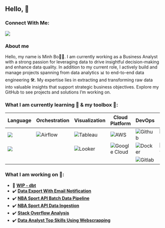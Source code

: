 ## Hello, 👋

### Connect With Me:
[![](https://img.shields.io/badge/LinkedIn-0077B5?style=for-the-badge&logo=linkedin&logoColor=white)](https://www.linkedin.com/in/minh-b-0bb0628b)

### About me
Hello, my name is Minh Bo👨‍🔧. I am currently working as a Business Analyst with a strong passion for leveraging data to drive insightful decision-making and enhance data quality. In addition to my current role, I actively build and manage projects spanning from data analytics 📊 to end-to-end data engineering 🛠️. My expertise lies in extracting and transforming raw data into valuable insights that support strategic business objectives. Explore my GitHub to see projects and solutions I’m working on.

### What I am currently learning 🧠 & my toolbox 🧰:
| Language                                                                                                     | Orchestration                                                                                     | Visualization                                                                                | Cloud Platform                                                                                                 | DevOps                                                                                                     | Data Platform                                                                                                       | Transformation
| -------------                                                                                                | --------------                                                                                    | -------------                                                                                | ----------                                                                                                     | ------                                                                                                     | -------------                                                                                                       | --------------
| ![](https://img.shields.io/badge/SQL-informational?style=flat&logo=postgresql&logoColor=white&color=2bbc8a)  | ![Airflow](https://img.shields.io/badge/Airflow-White?style=flat&logo=Apache-Airflow&color=blue)  |![Tableau ](https://img.shields.io/badge/Tableau-White?style=flat&logo=Tableau&color=white)   | ![AWS](https://img.shields.io/badge/AWS-Yellow?style=flat&logo=Amazon&color=yellow)                            | ![Github](https://img.shields.io/badge/Github-Yellow?style=flat&logo=Github&color=black)                   | ![Snowflake](https://img.shields.io/badge/Snowflake-Cyan?style=flat&logo=Snowflake&logoColor=Cyan&color=white)      | ![dbt](https://img.shields.io/badge/dbt-FF694B?style=flat&logo=dbt&logoColor=white)
| ![](https://img.shields.io/badge/Python-informational?style=flat&logo=python&logoColor=white&color=blue)     |                                                                                                   |![Looker](https://img.shields.io/badge/Looker-White?style=flat&logo=Looker&color=white)       | ![Google Cloud](https://img.shields.io/badge/Google%20Cloud-blue?style=flat&logo=Google-Cloud&logoColor=white) | ![Docker](https://img.shields.io/badge/Docker-White?style=flat&logo=Docker&logoColor=White&color=white)    | ![BigQuery](https://img.shields.io/badge/BigQuery-White?style=flat&logo=Google-BigQuery&logoColor=white&color=blue) | ![Spark](https://img.shields.io/badge/Apache_Spark-FFFFFF?style=flat&logo=apachespark&logoColor=#E35A16)                                                                                                               |
|                                                                                                              |                                                                                                   |                                                                                              |                                                                                                                | ![Gitlab](https://img.shields.io/badge/Gitlab-Orange?style=flat&logo=Gitlab&logoColor=White&color=purple)  |                                                                                                                     | 
                                                                                                                                                                                                                                                                                                                                                                                                                                         
### What I am working on 📂: 
- 🚧 [**WIP - dbt**](https://github.com/mbo0000/dbt_snowflake_project)
- ✔️ [**Data Export With Email Notification**](https://github.com/mbo0000/airflow-custom-hook-operator)
- ✔️ [**NBA Sport API Batch Data Pipeline**](https://github.com/mbo0000/nba-sport-airflow)
- ✔️ [**NBA Sport API Data Ingestion**](https://github.com/mbo0000/nba-sport-extractor)
- ✔️ [**Stack Overflow Analysis**](https://github.com/mbo0000/Personal-Projects/blob/main/Stackoverflow/notebook/stackoverflow_analysis.ipynb)
- ✔️ [**Data Analyst Top Skills Using Webscrapping**](https://github.com/mbo0000/Personal-Projects/tree/main/DataAnalyticTopSkills) 
